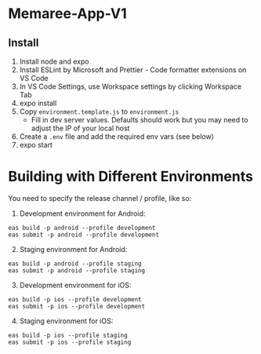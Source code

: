 # Memaree-App-V1


## Install

1. Install node and expo
2. Install ESLint by Microsoft and Prettier - Code formatter extensions on VS Code
3. In VS Code Settings, use Workspace settings by clicking Workspace Tab
4. expo install
5. Copy `environment.template.js` to `environment.js`
   - Fill in dev server values. Defaults should work but you may need to adjust the IP of your local host
6. Create a `.env` file and add the required env vars (see below)
7. expo start


# Building with Different Environments

You need to specify the release channel / profile, like so:

1. Development environment for Android:
```
eas build -p android --profile development
eas submit -p android --profile development
```

2. Staging environment for Android:
```
eas build -p android --profile staging
eas submit -p android --profile staging
```

3.  Development environment for iOS:
```
eas build -p ios --profile development
eas submit -p ios --profile development
```

4. Staging environment for iOS:
```
eas build -p ios --profile staging
eas submit -p ios --profile staging
```


